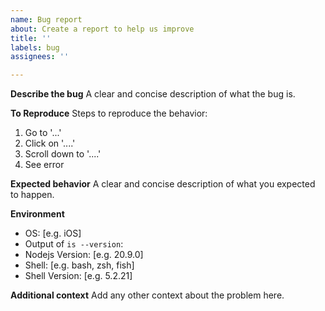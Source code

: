 ```yaml
---
name: Bug report
about: Create a report to help us improve
title: ''
labels: bug
assignees: ''

---
```


**Describe the bug**
A clear and concise description of what the bug is.

**To Reproduce**
Steps to reproduce the behavior:
1. Go to '...'
2. Click on '....'
3. Scroll down to '....'
4. See error

**Expected behavior**
A clear and concise description of what you expected to happen.

**Environment**
 - OS: [e.g. iOS]
 - Output of `is --version`: 
 - Nodejs Version: [e.g. 20.9.0]
 - Shell: [e.g. bash, zsh, fish]
 - Shell Version: [e.g. 5.2.21]

**Additional context**
Add any other context about the problem here.
